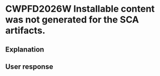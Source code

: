 # CWPFD2026W Installable content was not generated for the SCA artifacts.

## Explanation

## User response